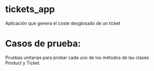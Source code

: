 # tickets_app
Aplicación que genera el coste desglosado de un ticket

# Casos de prueba:
Pruebas unitarias para probar cada uno de los métodos de las clases Product y Ticket.
